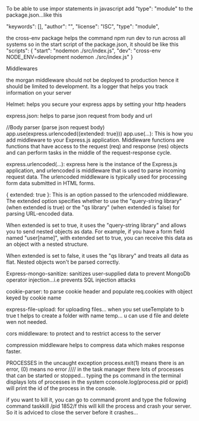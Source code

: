 To be able to use impor statements in javascript add "type": "module" to the package.json...like this

"keywords": [],
  "author": "",
  "license": "ISC",
  "type": "module",


the cross-env package helps the command npm run dev to run across all systems
so in the start script of the package.json, it should be like this
"scripts": {
    "start": "nodemon ./src/index.js",
    "dev": "cross-env NODE_ENV=development nodemon ./src/index.js"
  } 


Middlewares

the morgan middleware should not be deployed to production hence it should be limited to development. Its a logger that helps you track information on your server

Helmet: helps you secure your express apps by setting your http headers 

express.json: helps to parse json request from body and url

//Body parser (parse json request body)
app.use(express.urlencoded({extended: true}))
app.use(...): This is how you add middleware to your Express.js application. Middleware functions are functions that have access to the request (req) and response (res) objects and can perform tasks in the middle of the request-response cycle.

express.urlencoded(...): express here is the instance of the Express.js application, and urlencoded is middleware that is used to parse incoming request data. The urlencoded middleware is typically used for processing form data submitted in HTML forms.

{ extended: true }: This is an option passed to the urlencoded middleware. The extended option specifies whether to use the "query-string library" (when extended is true) or the "qs library" (when extended is false) for parsing URL-encoded data.

When extended is set to true, it uses the "query-string library" and allows you to send nested objects as data. For example, if you have a form field named "user[name]", with extended set to true, you can receive this data as an object with a nested structure.

When extended is set to false, it uses the "qs library" and treats all data as flat. Nested objects won't be parsed correctly.

Express-mongo-sanitize: sanitizes user-supplied data to prevent MongoDb operator injection...i.e prevents SQL injection attacks

cookie-parser: to parse cookie header and populate req.cookies with object keyed by cookie name

express-file-upload: for uploading files...
when you set useTemplate to b true t helps to create a folder with  name temp... u can use d file and delete wen not needed.

cors middleware: to protect and to restrict access to the server

compression middleware helps to compress data which makes response faster.

PROCESSES in the uncaught exception
process.exit(1) means there is an error, (0) means no error
//// in the task manager there lots of processes that can be started or stopped...
typing the ps command in the terminal displays lots of processes in  the system
cconsole.log(process.pid or ppid) will print the id of the process in the console.

if you want to kill it, you can go to command promt and type the following command
 taskkill /pid 1852/f   this will kill the process and crash your server. So it is adviced to close the server before it crashes...